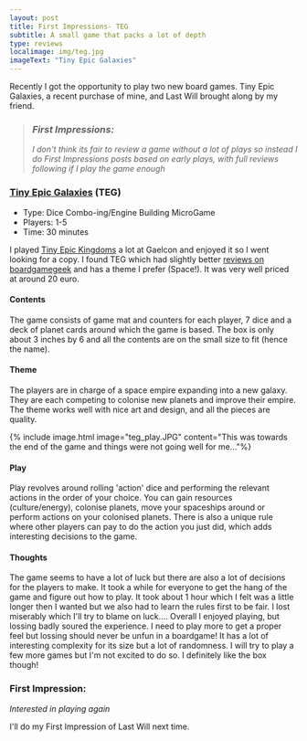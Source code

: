 ```yaml
---
layout: post
title: First Impressions- TEG
subtitle: A small game that packs a lot of depth
type: reviews
localimage: img/teg.jpg
imageText: "Tiny Epic Galaxies"
---
```


Recently I got the opportunity to play two new board games. Tiny Epic Galaxies, a recent purchase of mine, and Last Will brought along by my friend.

>### _First Impressions:_
>_I don't think its fair to review a game without a lot of plays so instead I do First Impressions posts based on early plays, with full reviews following if I play the game enough_

### [Tiny Epic Galaxies](http://www.gamelyngames.com/games/tiny-epic-galaxies) (TEG)
+ Type: Dice Combo-ing/Engine Building MicroGame
+ Players: 1-5
+ Time: 30 minutes

I played [Tiny Epic Kingdoms](http://www.gamelyngames.com/games/tiny-epic-kingdoms/) a lot at Gaelcon and enjoyed it so I went looking for a copy. I found TEG which had slightly better [reviews on boardgamegeek](https://boardgamegeek.com/boardgame/163967/tiny-epic-galaxies) and has a theme I prefer (Space!). It was very well priced at around 20 euro. 

#### Contents
The game consists of game mat and counters for each player, 7 dice and a deck of planet cards around which the game is based. The box is only about 3 inches by 6 and all the contents are on the small size to fit (hence the name). 

#### Theme
The players are in charge of a space empire expanding into a new galaxy. They are each competing to colonise new planets and improve their empire. The theme works well with nice art and design, and all the pieces are quality.

{% include image.html image="teg_play.JPG" content="This was towards the end of the game and things were not going well for me..."%}

#### Play
Play revolves around rolling 'action' dice and performing the relevant actions in the order of your choice. You can gain resources (culture/energy), colonise planets, move your spaceships around or perform actions on your colonised planets. There is also a unique rule where other players can pay to do the action you just did, which adds interesting decisions to the game.

#### Thoughts
The game seems to have a lot of luck but there are also a lot of decisions for the players to make. It took a while for everyone to get the hang of the game and figure out how to play. It took about 1 hour which I felt was a little longer then I wanted but we also had to learn the rules first to be fair. I lost miserably which I'll try to blame on luck....
Overall I enjoyed playing, but lossing badly soured the experience. I need to play more to get a proper feel but lossing should never be unfun in a boardgame! It has a lot of interesting complexity for its size but a lot of randomness.
I will try to play a few more games but I'm not excited to do so. I definitely like the box though!

### First Impression:
_Interested in playing again_

I'll do my First Impression of Last Will next time.

